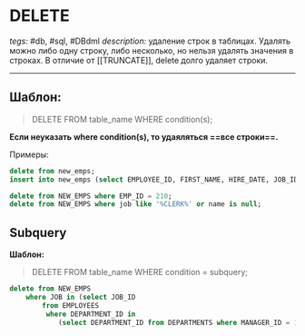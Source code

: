 # DELETE
*tegs:* #db, #sql, #DBdml 
*description:* удаление строк в таблицах. Удалять можно либо одну строку, либо несколько, но нельзя удалять значения в строках. В отличие от [[TRUNCATE]], delete долго удаляет строки.

---

## Шаблон:
>DELETE
FROM table_name
WHERE condition(s);


**Если неуказать where condition(s), то удаяляться ==все строки==.**

Примеры:
```sql
delete from new_emps;
insert into new_emps (select EMPLOYEE_ID, FIRST_NAME, HIRE_DATE, JOB_ID from EMPLOYEES);

delete from NEW_EMPS where EMP_ID = 210;
delete from NEW_EMPS where job like '%CLERK%' or name is null;
```

## Subquery 
**Шаблон:**
>DELETE
FROM table_name
WHERE condition = subquery;


```sql
delete from NEW_EMPS
    where JOB in (select JOB_ID
        from EMPLOYEES
         where DEPARTMENT_ID in
          	(select DEPARTMENT_ID from DEPARTMENTS where MANAGER_ID = 100));
```